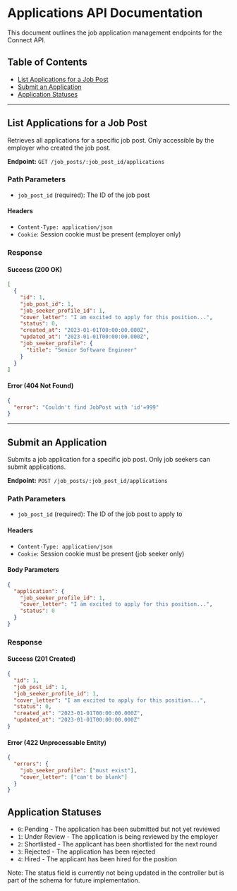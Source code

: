 # Applications API Documentation

This document outlines the job application management endpoints for the Connect API.

## Table of Contents
- [List Applications for a Job Post](#list-applications-for-a-job-post)
- [Submit an Application](#submit-an-application)
- [Application Statuses](#application-statuses)

---

## List Applications for a Job Post

Retrieves all applications for a specific job post. Only accessible by the employer who created the job post.

**Endpoint:** `GET /job_posts/:job_post_id/applications`

### Path Parameters
- `job_post_id` (required): The ID of the job post

#### Headers
- `Content-Type: application/json`
- `Cookie`: Session cookie must be present (employer only)

### Response

#### Success (200 OK)
```json
[
  {
    "id": 1,
    "job_post_id": 1,
    "job_seeker_profile_id": 1,
    "cover_letter": "I am excited to apply for this position...",
    "status": 0,
    "created_at": "2023-01-01T00:00:00.000Z",
    "updated_at": "2023-01-01T00:00:00.000Z",
    "job_seeker_profile": {
      "title": "Senior Software Engineer"
    }
  }
]
```

#### Error (404 Not Found)
```json
{
  "error": "Couldn't find JobPost with 'id'=999"
}
```

---

## Submit an Application

Submits a job application for a specific job post. Only job seekers can submit applications.

**Endpoint:** `POST /job_posts/:job_post_id/applications`

### Path Parameters
- `job_post_id` (required): The ID of the job post to apply to

#### Headers
- `Content-Type: application/json`
- `Cookie`: Session cookie must be present (job seeker only)

#### Body Parameters
```json
{
  "application": {
    "job_seeker_profile_id": 1,
    "cover_letter": "I am excited to apply for this position...",
    "status": 0
  }
}
```

### Response

#### Success (201 Created)
```json
{
  "id": 1,
  "job_post_id": 1,
  "job_seeker_profile_id": 1,
  "cover_letter": "I am excited to apply for this position...",
  "status": 0,
  "created_at": "2023-01-01T00:00:00.000Z",
  "updated_at": "2023-01-01T00:00:00.000Z"
}
```

#### Error (422 Unprocessable Entity)
```json
{
  "errors": {
    "job_seeker_profile": ["must exist"],
    "cover_letter": ["can't be blank"]
  }
}
```

## Application Statuses

- `0`: Pending - The application has been submitted but not yet reviewed
- `1`: Under Review - The application is being reviewed by the employer
- `2`: Shortlisted - The applicant has been shortlisted for the next round
- `3`: Rejected - The application has been rejected
- `4`: Hired - The applicant has been hired for the position

Note: The status field is currently not being updated in the controller but is part of the schema for future implementation.
